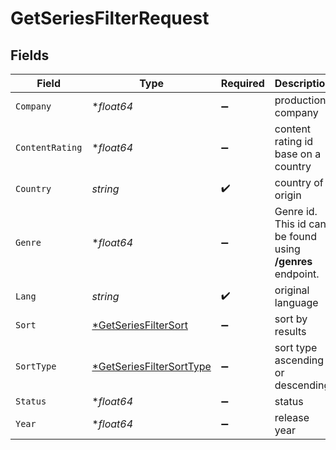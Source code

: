 # GetSeriesFilterRequest


## Fields

| Field                                                                          | Type                                                                           | Required                                                                       | Description                                                                    | Example                                                                        |
| ------------------------------------------------------------------------------ | ------------------------------------------------------------------------------ | ------------------------------------------------------------------------------ | ------------------------------------------------------------------------------ | ------------------------------------------------------------------------------ |
| `Company`                                                                      | **float64*                                                                     | :heavy_minus_sign:                                                             | production company                                                             | 1                                                                              |
| `ContentRating`                                                                | **float64*                                                                     | :heavy_minus_sign:                                                             | content rating id base on a country                                            | 245                                                                            |
| `Country`                                                                      | *string*                                                                       | :heavy_check_mark:                                                             | country of origin                                                              | usa                                                                            |
| `Genre`                                                                        | **float64*                                                                     | :heavy_minus_sign:                                                             | Genre id. This id can be found using **/genres** endpoint.                     | 3                                                                              |
| `Lang`                                                                         | *string*                                                                       | :heavy_check_mark:                                                             | original language                                                              | eng                                                                            |
| `Sort`                                                                         | [*GetSeriesFilterSort](../../models/operations/getseriesfiltersort.md)         | :heavy_minus_sign:                                                             | sort by results                                                                |                                                                                |
| `SortType`                                                                     | [*GetSeriesFilterSortType](../../models/operations/getseriesfiltersorttype.md) | :heavy_minus_sign:                                                             | sort type ascending or descending                                              |                                                                                |
| `Status`                                                                       | **float64*                                                                     | :heavy_minus_sign:                                                             | status                                                                         |                                                                                |
| `Year`                                                                         | **float64*                                                                     | :heavy_minus_sign:                                                             | release year                                                                   | 2020                                                                           |